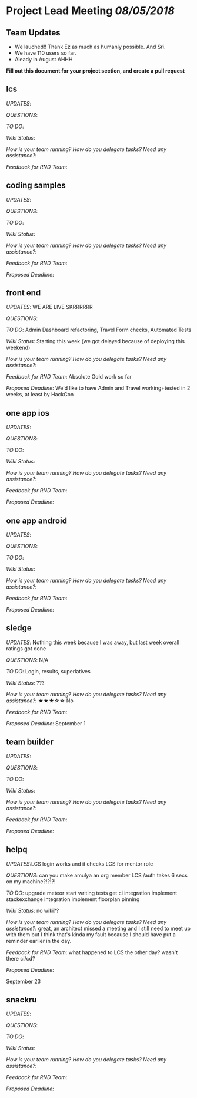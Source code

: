 # Project Lead Meeting *08/05/2018*
## Team Updates
* We lauched!! Thank Ez as much as humanly possible. And Sri.
* We have 110 users so far.
* Aleady in August AHHH

**Fill out this document for your project section, and create a pull request**

## lcs

_UPDATES_:

_QUESTIONS_:

_TO DO_:

_Wiki Status_:

_How is your team running?  How do you delegate tasks? Need any assistance?_:

_Feedback for RND Team_:


## coding samples

_UPDATES_:

_QUESTIONS_:

_TO DO_:

_Wiki Status_:

_How is your team running?  How do you delegate tasks? Need any assistance?_:

_Feedback for RND Team_:

_Proposed Deadline_:

## front end

_UPDATES_: WE ARE LIVE SKRRRRRR

_QUESTIONS_:

_TO DO_: Admin Dashboard refactoring, Travel Form checks, Automated Tests

_Wiki Status_: Starting this week (we got delayed because of deploying this weekend)

_How is your team running?  How do you delegate tasks? Need any assistance?_:

_Feedback for RND Team_: Absolute Gold work so far

_Proposed Deadline_: We'd like to have Admin and Travel working+tested in 2 weeks, at least by HackCon


## one app ios

_UPDATES_: 

_QUESTIONS_: 

_TO DO_:

_Wiki Status_:

_How is your team running?  How do you delegate tasks? Need any assistance?_:

_Feedback for RND Team_:

_Proposed Deadline_:
 
## one app android

_UPDATES_:

_QUESTIONS_:

_TO DO_:

_Wiki Status_:

_How is your team running?  How do you delegate tasks? Need any assistance?_:

_Feedback for RND Team_:

_Proposed Deadline_:

## sledge

_UPDATES_: Nothing this week because I was away, but last week overall ratings got done

_QUESTIONS_: N/A

_TO DO_: Login, results, superlatives

_Wiki Status_: ???

_How is your team running?  How do you delegate tasks? Need any assistance?_: ★★★☆☆ No

_Feedback for RND Team_:

_Proposed Deadline_: September 1

## team builder

_UPDATES_:

_QUESTIONS_:

_TO DO_:

_Wiki Status_:

_How is your team running?  How do you delegate tasks? Need any assistance?_:

_Feedback for RND Team_:

_Proposed Deadline_:

## helpq

_UPDATES_:LCS login works and it checks LCS for mentor role

_QUESTIONS_:
can you make amulya an org member
LCS /auth takes 6 secs on my machine?!?!?!

_TO DO_:
upgrade meteor
start writing tests
get ci integration
implement stackexchange integration
implement floorplan pinning

_Wiki Status_:
no wiki??

_How is your team running?  How do you delegate tasks? Need any assistance?_:
great, an architect missed a meeting and I still need to meet up with them but I think that's kinda my fault because I should have put a reminder earlier in the day.

_Feedback for RND Team_:
what happened to LCS the other day? wasn't there ci/cd?

_Proposed Deadline_:

September 23

## snackru

_UPDATES_:

_QUESTIONS_:

_TO DO_:

_Wiki Status_:

_How is your team running?  How do you delegate tasks? Need any assistance?_:

_Feedback for RND Team_:

_Proposed Deadline_:

